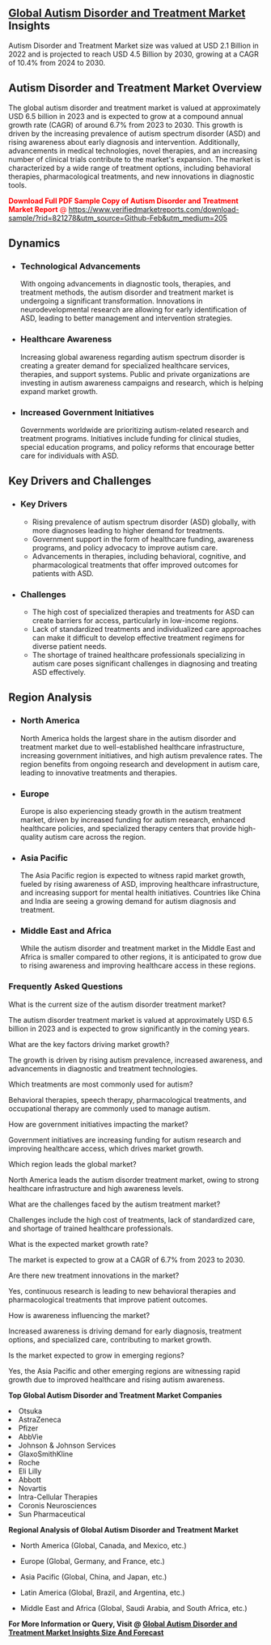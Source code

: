 <h2><a href="https://www.verifiedmarketreports.com/download-sample/?rid=821278&amp;utm_source=Github&amp;utm_medium=205" target="_blank">Global Autism Disorder and Treatment Market</a> Insights</h2><p>Autism Disorder and Treatment Market size was valued at USD 2.1 Billion in 2022 and is projected to reach USD 4.5 Billion by 2030, growing at a CAGR of 10.4% from 2024 to 2030.</p><p> <h2>Autism Disorder and Treatment Market Overview</h2> <p>The global autism disorder and treatment market is valued at approximately USD 6.5 billion in 2023 and is expected to grow at a compound annual growth rate (CAGR) of around 6.7% from 2023 to 2030. This growth is driven by the increasing prevalence of autism spectrum disorder (ASD) and rising awareness about early diagnosis and intervention. Additionally, advancements in medical technologies, novel therapies, and an increasing number of clinical trials contribute to the market's expansion. The market is characterized by a wide range of treatment options, including behavioral therapies, pharmacological treatments, and new innovations in diagnostic tools.</p> <p><p><span class=""><span style="color: #ff0000;"><strong>Download Full PDF Sample Copy of Autism Disorder and Treatment Market Report</strong> @ </span><a href="https://www.verifiedmarketreports.com/download-sample/?rid=821278&amp;utm_source=Github-Feb&amp;utm_medium=205" target="_blank">https://www.verifiedmarketreports.com/download-sample/?rid=821278&amp;utm_source=Github-Feb&amp;utm_medium=205</a></span></p></p> <h2>Dynamics</h2> <ul> <li><h3>Technological Advancements</h3> With ongoing advancements in diagnostic tools, therapies, and treatment methods, the autism disorder and treatment market is undergoing a significant transformation. Innovations in neurodevelopmental research are allowing for early identification of ASD, leading to better management and intervention strategies.</li> <li><h3>Healthcare Awareness</h3> Increasing global awareness regarding autism spectrum disorder is creating a greater demand for specialized healthcare services, therapies, and support systems. Public and private organizations are investing in autism awareness campaigns and research, which is helping expand market growth.</li> <li><h3>Increased Government Initiatives</h3> Governments worldwide are prioritizing autism-related research and treatment programs. Initiatives include funding for clinical studies, special education programs, and policy reforms that encourage better care for individuals with ASD.</li> </ul> <h2>Key Drivers and Challenges</h2> <ul> <li><h3>Key Drivers</h3> <ul> <li>Rising prevalence of autism spectrum disorder (ASD) globally, with more diagnoses leading to higher demand for treatments.</li> <li>Government support in the form of healthcare funding, awareness programs, and policy advocacy to improve autism care.</li> <li>Advancements in therapies, including behavioral, cognitive, and pharmacological treatments that offer improved outcomes for patients with ASD.</li> </ul> </li> <li><h3>Challenges</h3> <ul> <li>The high cost of specialized therapies and treatments for ASD can create barriers for access, particularly in low-income regions.</li> <li>Lack of standardized treatments and individualized care approaches can make it difficult to develop effective treatment regimens for diverse patient needs.</li> <li>The shortage of trained healthcare professionals specializing in autism care poses significant challenges in diagnosing and treating ASD effectively.</li> </ul> </li> </ul> <h2>Region Analysis</h2> <ul> <li><h3>North America</h3> North America holds the largest share in the autism disorder and treatment market due to well-established healthcare infrastructure, increasing government initiatives, and high autism prevalence rates. The region benefits from ongoing research and development in autism care, leading to innovative treatments and therapies.</li> <li><h3>Europe</h3> Europe is also experiencing steady growth in the autism treatment market, driven by increased funding for autism research, enhanced healthcare policies, and specialized therapy centers that provide high-quality autism care across the region.</li> <li><h3>Asia Pacific</h3> The Asia Pacific region is expected to witness rapid market growth, fueled by rising awareness of ASD, improving healthcare infrastructure, and increasing support for mental health initiatives. Countries like China and India are seeing a growing demand for autism diagnosis and treatment.</li> <li><h3>Middle East and Africa</h3> While the autism disorder and treatment market in the Middle East and Africa is smaller compared to other regions, it is anticipated to grow due to rising awareness and improving healthcare access in these regions.</li> </ul> <h3>Frequently Asked Questions</h3> <p>What is the current size of the autism disorder treatment market?</p> <p>The autism disorder treatment market is valued at approximately USD 6.5 billion in 2023 and is expected to grow significantly in the coming years.</p> <p>What are the key factors driving market growth?</p> <p>The growth is driven by rising autism prevalence, increased awareness, and advancements in diagnostic and treatment technologies.</p> <p>Which treatments are most commonly used for autism?</p> <p>Behavioral therapies, speech therapy, pharmacological treatments, and occupational therapy are commonly used to manage autism.</p> <p>How are government initiatives impacting the market?</p> <p>Government initiatives are increasing funding for autism research and improving healthcare access, which drives market growth.</p> <p>Which region leads the global market?</p> <p>North America leads the autism disorder treatment market, owing to strong healthcare infrastructure and high awareness levels.</p> <p>What are the challenges faced by the autism treatment market?</p> <p>Challenges include the high cost of treatments, lack of standardized care, and shortage of trained healthcare professionals.</p> <p>What is the expected market growth rate?</p> <p>The market is expected to grow at a CAGR of 6.7% from 2023 to 2030.</p> <p>Are there new treatment innovations in the market?</p> <p>Yes, continuous research is leading to new behavioral therapies and pharmacological treatments that improve patient outcomes.</p> <p>How is awareness influencing the market?</p> <p>Increased awareness is driving demand for early diagnosis, treatment options, and specialized care, contributing to market growth.</p> <p>Is the market expected to grow in emerging regions?</p> <p>Yes, the Asia Pacific and other emerging regions are witnessing rapid growth due to improved healthcare and rising autism awareness.</p> </p><p><strong>Top Global Autism Disorder and Treatment Market Companies</strong></p><div data-test-id=""><p><li>Otsuka</li><li> AstraZeneca</li><li> Pfizer</li><li> AbbVie</li><li> Johnson & Johnson Services</li><li> GlaxoSmithKline</li><li> Roche</li><li> Eli Lilly</li><li> Abbott</li><li> Novartis</li><li> Intra-Cellular Therapies</li><li> Coronis Neurosciences</li><li> Sun Pharmaceutical</li></p><div><strong>Regional Analysis of&nbsp;Global Autism Disorder and Treatment Market</strong></div><ul><li dir="ltr"><p dir="ltr">North America&nbsp;(Global, Canada, and Mexico, etc.)</p></li><li dir="ltr"><p dir="ltr">Europe (Global, Germany, and France, etc.)</p></li><li dir="ltr"><p dir="ltr">Asia Pacific&nbsp;(Global, China, and Japan, etc.)</p></li><li dir="ltr"><p dir="ltr">Latin America&nbsp;(Global, Brazil, and Argentina, etc.)</p></li><li dir="ltr">Middle East and Africa&nbsp;(Global, Saudi Arabia, and South Africa, etc.)</li></ul><p><strong>For More Information or Query, Visit @&nbsp;</strong><strong><a href="https://www.verifiedmarketreports.com/product/autism-disorder-and-treatment-market/?utm_source=Github&amp;utm_medium=205" target="_blank">Global Autism Disorder and Treatment Market Insights Size And Forecast</a></strong></p></div>
